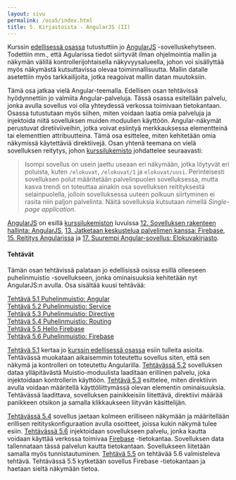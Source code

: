 ```yaml
---
layout: sivu
permalink: /osa5/index.html 
title: 5. Kirjastoista - AngularJS (II)
---
```


Kurssin [edellisessä osassa](../osa4) tutustuttiin jo [AngularJS][AngularJS] -sovelluskehytseen. Todettiin mm., että Agularissa tiedot siirtyvät ilman ohjelmointia mallin ja näkymän välillä kontrollerijohtaisella näkyvyysalueella, johon voi sisällyttää myös näkymästä kutsuttavissa olevaa toiminnallisuutta. Mallin datalle asetettiin myös tarkkailijoita, jotka reagoivat mallin datan muutoksiin.

[AngularJS]: https://angularjs.org

Tämä osa jatkaa vielä Angular-teemalla. Edellisen osan tehtävissä hyödynnettiin jo valmiita Angular-palveluja. Tässä osassa esitellään palvelu, jonka avulla sovellus voi olla yhteydessä verkossa toimivaan tietokantaan. Osassa tutustutaan myös siihen, miten voidaan laatia omia palveluja ja injektoida niitä sovelluksen muiden moduulien käyttöön. Angular-näkymät perustuvat diretiiviiveihin, jotka voivat esiintyä merkkauksessa elementteinä tai elementtien attribuutteina. Tämä osa esittelee, miten kehitetään omia  näkymissä käytettäviä direktiivejä. Osan yhtenä teemana on vielä sovelluksen reitytys, johon [kurssilukemisto][weso] johdattelee seuraavasti:

[weso]: {{site.baseurl}}/weso/

> Isompi sovellus on usein jaettu useaan eri näkymään, jotka löytyvät eri poluista, kuten `/elokuvat`, `/elokuvat/1` ja `elokuvat/uusi`. Perinteisesti sovelluksen polut määritetään palvelinpuolen sovelluksessa, mutta kasva trendi on toteuttaa ainakin osa sovelluksen reitityksestä selainpuolella, jolloin sovelluksessa uuteen polkuun siirtyminen ei rasita niin paljon palvelinta. Näitä sovelluksia kutsutaan nimellä *Single-page application*.

[AngularJS][AngularJS] on esillä [kurssilukemiston][weso] luvuissa
[12. Sovelluksen rakenteen hallinta: AngularJS]({{site.baseurl}}/weso/#12-Sovelluksen-rakenteen-hallinta:-AngularJS),
[13. Jatketaan keskustelua palvelimen kanssa: Firebase]({{site.baseurl}}/weso/#13-Jatketaan-keskustelua-palvelimen-kanssa:-Firebase), 
[15. Reititys Angularissa]({{site.baseurl}}/weso/#15-Reititys-Angularissa) ja
[17. Suurempi Angular-sovellus: Elokuvakirjasto]({{site.baseurl}}/weso/#17-Suurempi-Angular-sovellus:-Elokuvakirjasto).   


#### Tehtävät

Tämän osan tehtävissä palataan jo edellisissä osissa esillä olleeseen puhelinmuistio -sovellukseen, jonka ominaisuuksia kehitetään nyt AngularJS:n avulla. Osa sisältää kuusi tehtävää:

[Tehtävä 5.1 Puhelinmuistio: Angular](tehtava51)   
[Tehtävä 5.2 Puhelinmuistio: Service](tehtava52)   
[Tehtävä 5.3 Puhelinmuistio: Directive](tehtava53)   
[Tehtävä 5.4 Puhelinmuistio: Routing](tehtava54)   
[Tehtävä 5.5 Hello Firebase](tehtava55)   
[Tehtävä 5.6 Puhelinmuistio: Firebase](tehtava56)   

[Tehtävä 5.1](tehtava51) kertaa jo [kurssin edellisessä osassa](../osa4) esiin tulleita asioita. Tehtävässä muokataan aikaisemmin toteutettu sovellus siten, että sen näkymä ja kontrolleri on toteutettu Angularilla. [Tehtävässä 5.2](tehtava52) sovelluksen dataa ylläpitävästä Muistio-moduulista laaditaan erillinen palvelu, joka injektoidaan kontrollerin käyttöön. [Tehtävä 5.3](tehtava53) esittelee, miten direktiivin avulla voidaan määritellä käyttöliittymässä olevan elementin ominaisuuksia. Tehtävässä laadittava, sovelluksen painikkeisiin liitettävä, direktiivi määrää panikkeen otsikon ja samalla klikkaukseen liityvän käsittelijän.

[Tehtävässä 5.4](tehtava54) sovellus jaetaan kolmeen erilliseen näkymään ja määritellään erillisen reitityskonfiguraation avulla osoitteet, joissa kukin näkymä tulee esiin. [Tehtävässä 5.6](tehtava56) injektoidaan sovellukseen palvelu, jonka kautta voidaan käyttää verkossa toimivaa [Firebase][Firebase] -tietokantaa. Sovelluksen data tallennataan tässä palvelun kautta tietokantaan. Sovellukseen liitetään samalla myös tunnistautuminen. [Tehtävä 5.5](tehtava55) on tehtävää 5.6 valmisteleva tehtävä. Tehtävässä 5.5 kytketään sovellus Firebase -tietokantaan ja haetaan sieltä näkymään tietoa.

[Firebase]: https://firebase.google.com



